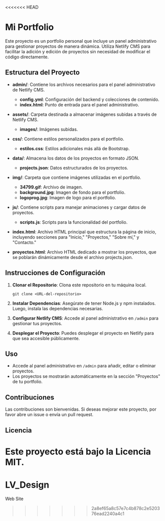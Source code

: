 <<<<<<< HEAD
# Mi Portfolio

Este proyecto es un portfolio personal que incluye un panel administrativo para gestionar proyectos de manera dinámica. Utiliza Netlify CMS para facilitar la adición y edición de proyectos sin necesidad de modificar el código directamente.

## Estructura del Proyecto

- **admin/**: Contiene los archivos necesarios para el panel administrativo de Netlify CMS.
  - **config.yml**: Configuración del backend y colecciones de contenido.
  - **index.html**: Punto de entrada para el panel administrativo.

- **assets/**: Carpeta destinada a almacenar imágenes subidas a través de Netlify CMS.
  - **images/**: Imágenes subidas.

- **css/**: Contiene estilos personalizados para el portfolio.
  - **estilos.css**: Estilos adicionales más allá de Bootstrap.

- **data/**: Almacena los datos de los proyectos en formato JSON.
  - **projects.json**: Datos estructurados de los proyectos.

- **img/**: Carpeta que contiene imágenes utilizadas en el portfolio.
  - **34799.gif**: Archivo de imagen.
  - **background.jpg**: Imagen de fondo para el portfolio.
  - **logoprog.jpg**: Imagen de logo para el portfolio.

- **js/**: Contiene scripts para manejar animaciones y cargar datos de proyectos.
  - **scripts.js**: Scripts para la funcionalidad del portfolio.

- **index.html**: Archivo HTML principal que estructura la página de inicio, incluyendo secciones para "Inicio," "Proyectos," "Sobre mí," y "Contacto."

- **proyectos.html**: Archivo HTML dedicado a mostrar los proyectos, que se poblarán dinámicamente desde el archivo projects.json.

## Instrucciones de Configuración

1. **Clonar el Repositorio**: Clona este repositorio en tu máquina local.
   
   ```
   git clone <URL-del-repositorio>
   ```

2. **Instalar Dependencias**: Asegúrate de tener Node.js y npm instalados. Luego, instala las dependencias necesarias.

3. **Configurar Netlify CMS**: Accede al panel administrativo en `/admin` para gestionar tus proyectos.

4. **Desplegar el Proyecto**: Puedes desplegar el proyecto en Netlify para que sea accesible públicamente.

## Uso

- Accede al panel administrativo en `/admin` para añadir, editar o eliminar proyectos.
- Los proyectos se mostrarán automáticamente en la sección "Proyectos" de tu portfolio.

## Contribuciones

Las contribuciones son bienvenidas. Si deseas mejorar este proyecto, por favor abre un issue o envía un pull request.

## Licencia

Este proyecto está bajo la Licencia MIT.
=======
# LV_Design
Web Site
>>>>>>> 2a8ef65a8c57e7c4b878c2e520376ead2240a4c1
